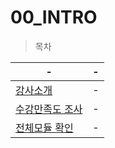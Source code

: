 # 00_INTRO

> 목차<br>

|-|-|
|-|-|
|[강사소개](https://my-web-common-lecture.github.io/00_INTRO/)|-|
|[수강만족도 조사](DOCUMENT/doc)|-|
|[전체모듈 확인](http://naver.me/xnhGYVa1)|-|
